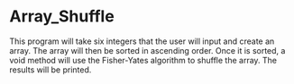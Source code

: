 # Array_Shuffle
This program will take six integers that the user will input and create an array. The array will then be sorted in ascending order. Once it is sorted, a void method will use the Fisher-Yates algorithm to shuffle the array. The results will be printed. 
